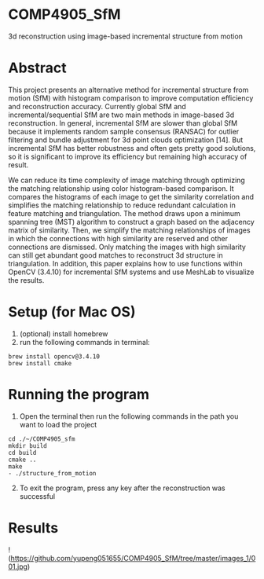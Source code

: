 # COMP4905_SfM
3d reconstruction using image-based incremental structure from motion

# Abstract 
This project presents an alternative method for incremental structure from motion (SfM) with histogram comparison to improve computation efficiency and reconstruction accuracy. Currently global SfM and incremental/sequential SfM are two main methods in image-based 3d reconstruction. In general, incremental SfM are slower than global SfM because it implements random sample consensus (RANSAC) for outlier filtering and bundle adjustment for 3d point clouds optimization [14]. But incremental SfM has better robustness and often gets pretty good solutions, so it is significant to improve its efficiency but remaining high accuracy of result.

We can reduce its time complexity of image matching through optimizing the matching relationship using color histogram-based comparison. It compares the histograms of each image to get the similarity correlation and simplifies the matching relationship to reduce redundant calculation in feature matching and triangulation. The method draws upon a minimum spanning tree (MST) algorithm to construct a graph based on the adjacency matrix of similarity. Then, we simplify the matching relationships of images in which the connections with high similarity are reserved and other connections are dismissed. Only matching the images with high similarity can still get abundant good matches to reconstruct 3d structure in triangulation. In addition, this paper explains how to use functions within OpenCV (3.4.10) for incremental SfM systems and use MeshLab to visualize the results.

# Setup (for Mac OS)
1. (optional) install homebrew
2. run the following commands in terminal:
```
brew install opencv@3.4.10
brew install cmake
```

# Running the program
1. Open the terminal then run the following commands in the path you want to load the project
```
cd ./~/COMP4905_sfm
mkdir build
cd build
cmake ..
make
- ./structure_from_motion
```
2. To exit the program, press any key after the reconstruction was successful


# Results
!(https://github.com/yupeng051655/COMP4905_SfM/tree/master/images_1/001.jpg)








